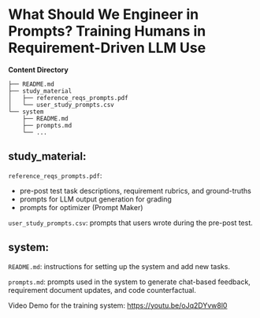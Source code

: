 # What Should We Engineer in Prompts? Training Humans in Requirement-Driven LLM Use

**Content Directory**
```
├── README.md
├── study_material
│   ├── reference_reqs_prompts.pdf
│   └── user_study_prompts.csv
└── system
    ├── README.md
    ├── prompts.md
    └── ...
```

## study_material: 
`reference_reqs_prompts.pdf`: 
- pre-post test task descriptions, requirement rubrics, and ground-truths
- prompts for LLM output generation for grading
- prompts for optimizer (Prompt Maker) 

`user_study_prompts.csv`: prompts that users wrote during the pre-post test.

## system:
`README.md`: instructions for setting up the system and add new tasks. 

`prompts.md`: prompts used in the system to generate chat-based feedback, requirement document updates, and code counterfactual.

Video Demo for the training system: https://youtu.be/oJq2DYvw8l0
